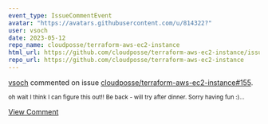 ```yaml
---
event_type: IssueCommentEvent
avatar: "https://avatars.githubusercontent.com/u/814322?"
user: vsoch
date: 2023-05-12
repo_name: cloudposse/terraform-aws-ec2-instance
html_url: https://github.com/cloudposse/terraform-aws-ec2-instance/issues/155
repo_url: https://github.com/cloudposse/terraform-aws-ec2-instance
---
```


<a href='https://github.com/vsoch' target='_blank'>vsoch</a> commented on issue <a href='https://github.com/cloudposse/terraform-aws-ec2-instance/issues/155' target='_blank'>cloudposse/terraform-aws-ec2-instance#155</a>.

<small>oh wait I think I can figure this out!! Be back - will try after dinner. Sorry having fun :)...</small>

<a href='https://github.com/cloudposse/terraform-aws-ec2-instance/issues/155' target='_blank'>View Comment</a>